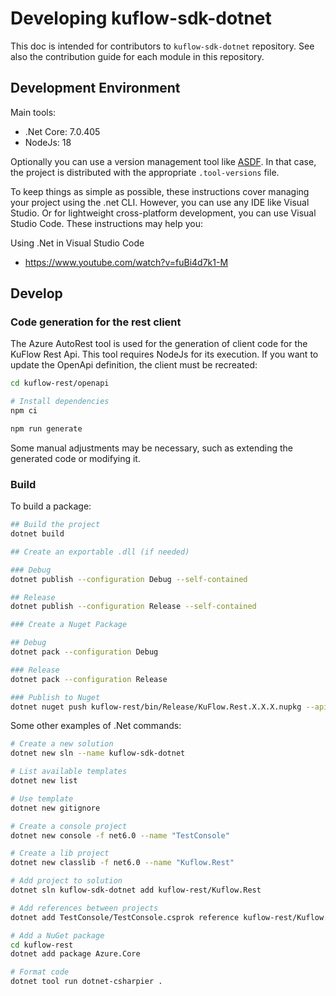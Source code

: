 # Developing kuflow-sdk-dotnet

This doc is intended for contributors to `kuflow-sdk-dotnet` repository. See also the contribution guide for each module in this repository.

## Development Environment

Main tools:

- .Net Core: 7.0.405
- NodeJs: 18

Optionally you can use a version management tool like [ASDF](https://github.com/asdf-vm/asdf). In that case, the project is distributed with the appropriate `.tool-versions` file.

To keep things as simple as possible, these instructions cover managing your project using the .net CLI. However, you can use any IDE like Visual Studio. Or for lightweight cross-platform development, you can use Visual Studio Code. These instructions may help you:

Using .Net in Visual Studio Code

- https://www.youtube.com/watch?v=fuBi4d7k1-M

## Develop

### Code generation for the rest client

The Azure AutoRest tool is used for the generation of client code for the KuFlow Rest Api. This tool requires NodeJs for its execution. If you want to update the OpenApi definition, the client must be recreated:

```bash
cd kuflow-rest/openapi

# Install dependencies
npm ci

npm run generate
```

Some manual adjustments may be necessary, such as extending the generated code or modifying it.

### Build

To build a package:

```bash
## Build the project
dotnet build

## Create an exportable .dll (if needed)

### Debug
dotnet publish --configuration Debug --self-contained

## Release
dotnet publish --configuration Release --self-contained

### Create a Nuget Package

## Debug
dotnet pack --configuration Debug

### Release
dotnet pack --configuration Release

### Publish to Nuget
dotnet nuget push kuflow-rest/bin/Release/KuFlow.Rest.X.X.X.nupkg --api-key YOUR_API_KEY --source https://api.nuget.org/v3/index.jso

```

Some other examples of .Net commands:

```bash
# Create a new solution
dotnet new sln --name kuflow-sdk-dotnet

# List available templates
dotnet new list

# Use template
dotnet new gitignore

# Create a console project
dotnet new console -f net6.0 --name "TestConsole"

# Create a lib project
dotnet new classlib -f net6.0 --name "Kuflow.Rest"

# Add project to solution
dotnet sln kuflow-sdk-dotnet add kuflow-rest/Kuflow.Rest

# Add references between projects
dotnet add TestConsole/TestConsole.csprok reference kuflow-rest/Kuflow.Rest.csproj

# Add a NuGet package
cd kuflow-rest
dotnet add package Azure.Core

# Format code
dotnet tool run dotnet-csharpier .
```
